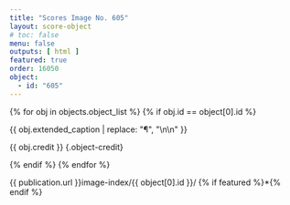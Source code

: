 ```yaml
---
title: "Scores Image No. 605"
layout: score-object
# toc: false
menu: false
outputs: [ html ]
featured: true
order: 16050
object:
  - id: "605"
---
```


{% for obj in objects.object_list %}
{% if obj.id == object[0].id %}

{{ obj.extended_caption | replace: "¶", "\n\n" }}

{{ obj.credit }} {.object-credit}

{% endif %}
{% endfor %}

<div class="object-credit object-url is-print-only">

{{ publication.url }}image-index/{{ object[0].id }}/ {% if featured %}*{% endif %}

</div>
